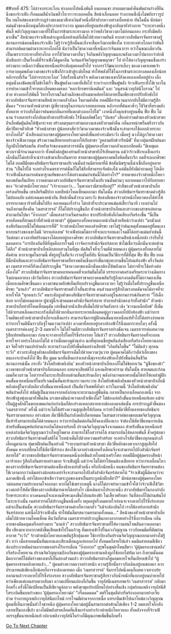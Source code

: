 ##บทที่ 475: ไล่ล่าจากระยะไกล
ห่างออกไปหนึ่งพันลี้ บนยอดเขา
สายลมยามค่ำคืนพัดผ่านร่างที่ยืนนิ่งของจ้าวเฟิง เรือนผมสีน้ำเงินพลิ้วไหวราวระลอกคลื่น สีหน้าเลื่อนลอย ร่างกายแข็งนิ่งไม่ขยับราวรูปปั้น
บนไหล่ของเขาปรากฏร่างของแมวสีเทาเงินตัวหนึ่งที่อ้าปากหาวอย่างเบื่อหน่าย
ทันใดนั้น
นัยน์ตาหม่นมัวของเด็กหนุ่มก็ส่องประกายสว่างวาบ มุมมองที่อยู่บนท้องฟ้าสูงกลับมายังร่างกาย
“ระยะทางหนึ่งพันลี้ พลังวิญญาณดวงตาที่ใช้ในการข้ามระยะทางมาก ทว่าพลังวิชาดวงตาไม่อ่อนแอลง กระทั่งมีพลังมากขึ้น”
สีหน้าของจ้าวเฟิงแม้จะดูเหนื่อยล้าแต่ก็เต็มไปด้วยความยินดี
หากสาวกลัทธิมารจันทราชาดรู้สถานการณ์ตอนนี้ของจ้าวเฟิง ไม่รู้ว่าจะรู้สึกตื่นตะลึงจะสิ้นหวังมากเพียงใด
ระยะทางห่างไกลกว่าพันลี้สามารถติดตามผ่านระยะทางไกลได้ นับว่าเป็นวิชาดวงตาที่เหนือกว่าจินตนาการ
ทว่าในขณะเดียวกัน เป็นเพราะระยะทางที่ห่างไกล การใช้วิชาดวงตาอื่นๆ จึงกินพลังวิญญาณและพลังดวงตาไปมากกว่าปกตินับสิบเท่า
เป็นเรื่องดีที่จ้าวเฟิงได้ดูดกลืน ‘แก่นแท้จิตวิญญาณพฤกษา’ ไป ทำให้ดวงวิญญาณแข็งแกร่งอย่างมาก เหนือกว่าขั้นนายเหนือแท้ระดับสุดยอดทั่วไป
จากการวิวัฒนาการเล็กๆ ของดวงตาเทพเจ้า การควบคุมพลังดวงตาของจ้าวเฟิงก็ก้าวเข้าสู่ระดับใหม่ ทำให้พลังที่ใช้ในการข้ามระยะทางลดลงเล็กน้อย
หลังจากที่เริ่ม ‘ไล่ล่าจากระยะไกล’ ไปครั้งหนึ่งสำเร็จ พลังดวงตาของเขาก็ยังคงหลงเหลืออยู่บ้าง
เด็กหนุ่มนั่งลงขัดสมาธิไม่ช้าไม่เร็ว ฟื้นฟูพลังดวงตาที่เสียไป
ระหว่างการฟื้นฟูพลัง จ้าวเฟิงกระทั่งใช้เวลาในการทำความเข้าใจรายละเอียดของมรดก ‘หอกจักรพรรดิเหมันต์’ และ ‘อนุสรณ์วายุอัสนีโบราณ’ ไปด้วย
ห่างออกไปพันลี้
วิหารโบราณในส่วนลึกของป่าเมฆาคล้อยได้กลายเป็นเพียงซากปรักหักพังไป
สาวกลัทธิมารจันทราชาดสีหน้าหวาดกลัวลังเล ในยามค่ำคืน ยอดฝีมือจำนวนมากกลับไม่มีความรู้สึกมั่นคง
“รายงานหัวหน้าสาขา ผู้เชี่ยวชาญในการแกะรอยหลายคน หลังจากที่ค้นหาซ้ำๆ ใช้วิชาที่ทรงพลังทั้งหลาย ทว่ากลับไม่อาจค้นพบกลิ่นอายที่แตกต่างออกไปได้”
เงาหนึ่งกึ่งคุกเข่าอยู่บนพื้น
ฟึ่บ ฟึ่บ
ไม่นาน ร่างหลายร่างก็กลับมายังซากปรักหักพัง ไร้ซึ่งผลลัพธ์ใดๆ
“บัดซบ”
เสียงคำรามต่ำของหัวหน้าสาขาป๋าเถี่ยพัดฝุ่นดินให้ฟุ้งกระจาย สร้างลมรุนแรงท่ามกลางแสงสลัวยามค่ำคืน กลิ่นอายน่าพรั่นพรึงราวกับสัตว์ปีศาจตัวยักษ์
“หัวหน้าสาขา ผู้น้อยสงสัยว่าวิชาดวงตาของจ้าวเฟิงนั่นจะสามารถใช้ออกด้วยระยะทางไกลได้”
น้ำเสียงแผ่วเบาของผู้คุ้มครองโหยวม่อดังขึ้นอย่างระมัดระวัง
เมื่อครู่ นางได้ถูกวิชาดวงตาของจ้าวเฟิงควบคุม สร้างความเสียหายอย่างมากให้กับสาขา ‘งูหลามยักษ์วารีทมิฬ’ ที่นางทุ่มเทฝึกฝนมาก็ถูกฝังไปพร้อมกัน
สำหรับเจ้าของเนตรสวรรค์นั้น ผู้คุ้มครองทั้งหวาดกลัวและเกลียดชัง
“มีเหตุผล พวกเรามีจำนวนมากกว่า ทั้งพลังต่อสู้ของท่านหัวหน้าสาขายังไร้เทียมทาน แม้ว่าจ้าวเฟิงจะแข็งแกร่ง เด็กนั่นก็ไม่กล้าที่จะนำร่างเข้ามาเสี่ยงอันตราย
สายตาของผู้คุ้มครองศพโลหิตสั่นระริก อดที่จะผงกศีรษะไม่ได้
ยอดฝีมือของลัทธิมารจันทราชาดบริเวณนั้นล้วนมีสายตาที่ดี ข้อสันนิษฐานนี้น่าเชื่อถืออยู่หลายส่วน
“เป็นไปได้ จะอย่างไรเนตรสวรรค์นั่นก็ไม่ใช่สิ่งที่สามารถจับต้องได้ แต่มันก็ยังมีคำถามอยู่ ไอ้เด็กจ้าวเฟิงนั่นสามารถค้นหาฐานทัพของเราได้อย่างแม่นยำเช่นนี้ได้อย่างไร?”
สายตาของจ้าวตำหนักโหยวหลงพลันเย็นเยียบ กวาดตามองสาวกลัทธิมารจันทราชาดในบริเวณนั้นผ่านๆ
หลายคนผวาไปกับสายตาของ ‘จ้าวตำหนักโหยวหลง’
“เจ้าจะบอกว่า... ในพวกเรามีสายลับอยู่?”
ท่าทีของหัวหน้าสาขาป๋าเถี่ยเคร่งเครียดขึ้น เขาเลียริมฝีปาก เผยสีหน้าโหดเหี้ยมออกมา
ทันใดนั้น
สาวกลัทธิมารจันทราชาดต่างรู้สึกไม่ปลอดภัย แต่ล่ะคนมองหน้ากัน สีหน้าตื่นตัวระแวดระวัง
ข้อสงสัยของจ้าวตำหนักโหยวหลงได้ทำให้บรรยากาศเลวร้ายยิ่งขึ้นไปอีก หลายคนเกร็งร่าง ไม่กล้าที่จะประมาทแม้แต่เสี้ยววินาที
เวลาผ่านไปจนถึงยามเที่ยงคืน ‘เนตรสวรรค์’ ก็ไม่ได้ปรากฏขึ้นอีก
หัวหน้าสาขาป๋าเถี่ยและสาวกของสาขาเอ่ยถามคำถามกันไปมา
“อ๊ากกกก”
เมื่อแสงสว่างเริ่มสาดส่อง ซากปรักหักพังก็เกิดเสียงกรีดร้องขึ้น
“นี่เป็นสายลับคนที่สามแล้วที่หัวหน้าสาขาฆ่า”
ผู้คุ้มครองทั้งหลายมองหน้ากันด้วยสีหน้าว่างเปล่า
“มามัวแต่สงสัยกันแบบนี้ไม่ใช่แผนการที่ดี”
จ้าวตำหนักโหยวหลงส่ายศีรษะ
เขาไม่รู้ว่าต้นเหตุทั้งหมดอยู่ที่ตนเอง
หากบนร่างของเขาไม่มี ‘ตราแห่งเทพ’ จ้าวเฟิงย่อมไม่อาจที่จะแกะรอยและโจมตีได้อย่างแม่นยำเช่นนี้
วันต่อมา ดวงอาทิตย์ร้อนแรงได้ลอยอยู่กลางศีรษะ
สาวกลัทธิมารจันทราชาดสีหน้าเหนื่อยล้า เร่งรีบไปตลอดทาง
“การป้องกันที่ดีที่สุดคือการโจมตี เราจัดการสำนักจันทร์สลาย ข้าไม่เชื่อว่าเด็กนั่นจะต่อต้านได้อีก”
หัวหน้าสาขาป๋าเถี่ยเลิกสอบสวนในที่สุด ตัดสินใจที่จะโจมตีด้วยตนเอง
ผู้คุ้มครองทั้งหลายไม่คัดค้าน
หากจะพูดในยามนี้ ศัตรูอยู่ในที่แจ้ง เราอยู่ในที่ลับ นี่ย่อมเป็นวิธีการที่ดีที่สุด
ฟึ่บ ฟึ่บ ฟึ่บ
ยอดฝีมือนับสิบและสาวกลัทธิมารจันทราชาดที่ทรงพลังแข็งแกร่งขี่นกพุ่งทะยานขึ้นไปบนท้องฟ้า
ครึ่งวันต่อมา เนตรสวรรค์ก็ยังคงไม่ปรากฏขึ้น
“วิชาดวงตาของเด็กนั่นคงต้องใช้พลังมาก ไม่อาจที่จะใช้อย่างต่อเนื่องได้”
สาวกลัทธิมารจันทราชาดหลายคนอดที่จะแย้มยิ้มไม่ได้
บรรยากาศเคร่งเครียดระหว่างเดินทางจึงผ่อนคลายลง
เช้าวันที่สอง
สาวกลัทธิมารจันทราชาดบางคนพลันรับรู้ถึงแรงกดดันที่ไม่อาจมองเห็น
เมื่อแหงนศีรษะขึ้นมอง ดวงตาขนาดยักษ์เย็นเยียบปรากฏขึ้นกลางเวหา ไม่รู้ว่าเมื่อใดที่ปรากฏขึ้นเหนือศีรษะ
“มาแล้ว”
สาวกลัทธิมารจันทราชาดหัวใจสั่นสะท้าน คนส่วนมากรู้สึกถึงแรงกดดันจนไม่อาจที่จะหายใจได้
“ทุกคนระวัง”
คนระดับสูงต่ำของลัทธิมารจันทราชาดต่างอยู่ในสถานการณ์อันตราย
“ไอ้เด็กน้อย หากไม่ยอมมาตาย ผู้นำผู้นี้จะฆ่าคนของสำนักจันทร์สลาย ทำลายสำนักของเจ้าทั้งสำนัก”
หัวหน้าสาขาป๋าเถี่ยท่าทีโหดเหี้ยมดุดัน เอ่ยขึ้นด้วยน้ำเสียงที่เต็มไปด้วยจิตสังหาร
เช้ง
‘ขวานเหล็กยักษ์’ ที่เต็มไปด้วยรอยเลือดเกรอะกรังเต็มไปด้วยกลิ่นอายกระหายเลือดหดหู่ถูกวาดออกไปยังท้องฟ้า
แม้ว่าการโจมตีของหัวหน้าสาขาป๋าเถี่ยจะแข็งแกร่ง สามารถจัดการผู้ฝึกตนขั้นนายเหนือแท้ทั่วไปได้อย่างง่ายดาย ทว่าการโจมตีนั้นราวกับจู่โจมความว่าเปล่า ดวงตาที่ลอยอยู่กลางท้องฟ้าไร้ซึ่งผลกระทบใดๆ
ครั้งนี้
เนตรสวรรค์คงอยู่ 2-3 ลมหายใจ ไม่ได้โจมตีสาวกลัทธิมารจันทราอย่างชัดเจน
เนตรสวรรค์เผยความรู้สึกเย้ยหยันออกมา ก่อนจะจางหายไปโดยไร้ซึ่งร่องรอย
ไปแล้ว?
สาวกลัทธิมารจันทราอดที่จะถอนหายใจยาวอย่างโล่งอกไม่ได้
ทว่าเมื่อมองดูด้านล่าง นกที่ทุกคนขี่อยู่พลันส่งเสียงกรีดร้องโหยหวนออกมา จิตใจปรวนแปรบ้าคลั่ง ทะยานร่างลงไปยังพื้นดินอย่างเสียสติ
“เกิดอันใดขึ้น”
“ไม่ดีแล้ว ทุกคนระวัง”
สาวกระดับสูงต่ำของลัทธิมารจันทราเต็มไปด้วยความวุ่นวาย ผู้คนคาดไม่ถึงว่าสัตว์เลี้ยงของตนเองจะบ้าคลั่งไป
ฟึ่บ ฟึ่บ ตูมม
นกที่แข็งแกร่งเหล่านี้พุ่งจากท้องฟ้าลงไปยังพื้นดินสิ้นชีวิต
สถานการณ์นั้น กระทั่ง ‘สิงโตยักษ์เพลิงบิน’ ของหัวหน้าสาขาป๋าเถี่ยเองก็ไม่ใช่ข้อยกเว้น
“นู่ชือของข้า”
ดวงตาของหัวหน้าสาขาป๋าเถี่ยถลนออก แทบจะเสียสติไป แหงนศีรษะคำราม
ทันใดนั้น สายลมและก้อนเมฆก็ควบรวม ไอสวรรค์ในระยะสิบลี้รอบด้านสั่นสะท้านเล็กๆ พลังอำนาจมหาศาลนั้นได้ทำให้เหล่าผู้ฝึกตนขั้นนายเหนือแท้ในบริเวณนั้นสั่นสะท้านกระวนกระวาย
สิงโตยักษ์เพลิงบินของหัวหน้าสาขาป๋าเถี่ยมีพลังต่อสู้ในระดับเดียวกับขั้นนายเหนือแท้ เป็นสัตว์วิเศษที่ล้ำค่า
ทว่าในยามนี้ ‘สิงโตยักษ์เพลิงบิน’ พลันบ้าคลั่งไป สลัดผู้เป็นนายลงจากหลังก่อนจะทะยานลงสู่พื้นดิน กลายเป็นกองเลือดกองหนึ่ง
จากท้องฟ้าสูงพุ่งลงมายังพื้นดิน แรงของมันน่าหวาดกลัวเพียงใด?
ไม่ต้องเอ่ยถึงขั้นนายเหนือแท้เลย แม้จะเป็นผู้สูงศักดิ์ในขอบเขตแก่นก่อกำเนิดก็ต้องร่างแหลกสลายหากต้องลงมาเช่นนั้น
การปรากฏตัวขึ้นของ ‘เนตรสวรรค์’ ครั้งนี้ แม้ว่าจะไม่ได้สร้างความสูญเสียให้กับคน ทว่าทำให้สัตว์ขี่ทั้งหลายของลัทธิมารจันทราชาดตายลง
อย่างน้อย สัตว์ขี่ที่เป็นกำลังหลักก็ตายหมด
ในสามสวรรค์ของขอบเขตจิตวิญญาณที่แท้จริงสามารถบินได้ด้วยตนเอง ทว่าการบินติดต่อกันก็ยังคงเปลืองแรง จำต้องใช้สัตว์ขี่แทนการเดิน
สำหรับขั้นมนุษย์แท้สามารถบินได้หลายร้อยลี้ ปราณจิตวิญญาณจึงจะหมดลง
สำหรับขั้นนายเหนือแท้ แหล่งกำเนิดจิตวิญญาณกว้างใหญ่ไพศาล สามารถใช้ไอสวรรค์ได้ สามารถบินได้หลายพันลี้
ชั่วครู่ต่อมา
สาวกลัทธิมารจันทราชาดตั้งสติได้ ใบหน้าเต็มไปด้วยความเศร้าสร้อย
จะอย่างไรสัตว์ขี่ของทุกคนต่างก็เลี้ยงดูมานาน ทุ่มเทฝึกฝนเป็นอย่างดี
“รายงานท่านหัวหน้าสาขา สัตว์ขี่หลักของพวกเราสูญเสียไปทั้งหมด หากเปลี่ยนไปใช้สัตว์ขี่สำรอง ต้องใช้เวลาอย่างน้อยครึ่งเดือนจึงจะสามารถไปถึงสำนักจันทร์สลายได้”
สาวกของลัทธิมารจันทราชาดคนหนึ่งเอ่ยขึ้นด้วยใบหน้าเศร้าโศก
ยอดฝีมือผู้คุ้มครองสีหน้าเลวร้ายลง รู้สึกถึงอันตรายอย่างมาก
จ้าวเฟิงผู้นี้ แม้ว่าจะไม่ได้ทำให้คนต้องเสียหาย ทว่าการเคลื่อนไหวของสาวกลัทธิมารจันทราชาดต้องเชื่องช้าลงเท่าตัวหนึ่ง
หรืออีกนัยหนึ่ง
คนของลัทธิมารจันทราชาดต้องใช้เวลามากกว่าเดิมอย่างน้อยสองเท่าจึงจะสามารถไปถึงยังสำนักจันทร์สลายได้
“จ้าวเฟิงผู้นี้มิคาดว่าจะฉลาดเพียงนี้ อย่าได้บอกข้าเชียวว่าตระกูลของเขาเป็นตระกูลนักฝึกสัตว์?”
นัยน์ตาของผู้คุ้มครองโหยวม่อเผยความประหลาดใจออกมา
หากไม่ใช่เพราะเหตุนี้ นางก็ไม่อาจทำความเข้าใจได้ว่าจ้าวเฟิงใช้วิชาดวงตาทำให้สัตว์ขี่ของสาวกลัทธิมารตายได้อย่างไร
เมื่อเดินทางไประยะหนึ่ง
สาวกลัทธิมารในกองกำลังรักษาระยะห่าง บางคนคนก็จะแหงนศีรษะมองขึ้นไปบนท้องฟ้า
ในเสี้ยวพริบตา วันที่สองก็ได้ผ่านพ้นไป
ในระหว่างนั้น เนตรสวรรค์ได้ปรากฏขึ้นหนึ่งครั้ง หยุดอยู่ครึ่งลมหายใจก่อนจะจางหายไปไร้ซึ่งร่องรอย
แม้จะเป็นเช่นนั้น สาวกลัทธิมารจันทราชาดต่างก็หวาดกลัว
“แม้จะต้องบินไป เราก็ต้องทำลายสำนักจันทร์สลาย แล่เนื้อไอ้จ้าวเฟิงนั้น ทำให้มันลิ้มรสความทรมานทั้งหมด...”
สีหน้าของหัวหน้าสาขาป๋าเถี่ยเต็มไปด้วยความโหดเหี้ยม
คืนวันที่สาม
เนตรสวรรค์ปรากฏขึ้นกลางอากาศอย่างไร้ซึ่งการเตือน กลิ่นอายของมันคลุมเครืออย่างมาก
“มาแล้ว”
สาวกลัทธิมารจันทราชาดที่ให้ความสนใจพลันตวาดออกมา
ฟึ่บ
เสียงแหวกอากาศดังขึ้นเสียดเข้าไปในแก้วหู ทิ่มแทงเข้าไปในดวงวิญญาณ ราวกับคมมีดที่ตัดผ่านอากาศ
“ระวัง”
จ้าวตำหนักโหยวหลงพลันรู้สึกคุ้นเคย ใช้การป้องกันปราณจิตวิญญาณออกมาอย่างไม่รู้ตัว
ทว่า
เมื่อสายลมนั้นทิ่มแทงและเสียงเตือนถูกเอ่ยออกไป ทั้งหมดก็สายไปแล้ว
คมมีดสายลมสีเขียวส่องประกายตัดผ่านอากาศมาอย่างไร้การเตือน
“อ๊ากกกก”
บุรุษในชุดผ้าไหมสีขาว ‘ผู้คุ้มครองซานหลิง’ กรีดร้องโหยหวน
ปราณจิตวิญญาณป้องกันของผู้คุ้มครองซานหลิงถูกใช้ออกไม่ทันเวลา ถึงยามนั้นคมมีดอากาศก็ได้ตัดร่างของเขาก็เป็นสองส่วนแล้ว
สาวกลัทธิมารต่างก็สูดลมหายใจเย็นเยียบเข้าไป
“ผู้คุ้มครองซานหลิงตายแล้ว...”
ผู้คนต่างหวาดผวาอย่างหนัก
ความรู้สึกนั้นราวกับเดินอยู่บนขอบผา หากประมาทแม้เพียงเล็กน้อยก็อาจจะต้องตายตก
เมื่อ ‘เนตรสวรรค์’ จัดการไปหนึ่งคนก็เผยแววเยาะเย้ยออกมาแล้วจางหายไปไร้ซึ่งร่องรอย
สาวกลัทธิมารจันทราชาดรู้สึกราวกับน้ำหนักที่แบกอยู่บนบ่าหายไป
ทว่าเพียงแค่เบนสายตากลับมา ความเปลี่ยนแปลงก็เกิดขึ้น
วายุอัสนีเนตรเทพเจ้า
‘เนตรสวรรค์’ กลับมาอีกครั้ง ครั้งนี้ได้เปลี่ยนเป็นสีเขียวดูล่อลวง พลังธาตุแปรเปลี่ยนไปอย่างสิ้นเชิง
กลุ่มก้อนเพลิงวายุอัสนีสีใสระเบิดขึ้นบนร่างของ ‘ผู้คุ้มครองโหยวม่อ’
“กรี๊ดดดดดด”
สตรีในชุดสีดำกรีดร้องออกมาอย่างเจ็บปวด ร่างกายถูกเพลิงวายุอัสนีเผาไหม้ การโจมตีผ่านจากกายเนื้อ แทรกซึมเข้าไปเผาไหม้ดวงวิญญาณ
ผู้คนที่เห็นภาพนั้นหัวใจชาหนึบ
ผู้คุ้มครองโหยวม่อผู้นั้นสามารถต่อต้านได้เพียง 1-2 ลมหายใจก็กลับกลายเป็นกองขี้เถ้า
นางไม่มีพลังสายเลือดที่แข็งแกร่งอย่างจ้าวตำหนักโหยวหลง ทั้งหลังจากที่จ้าวเฟิงบรรลุขั้นนายเหนือแท้ เปลวเพลิงวายุอัสนีในร่างก็มีคุณภาพเพิ่มขึ้นอีกครั้ง


[Go To Next Chapter]( ./35.md)